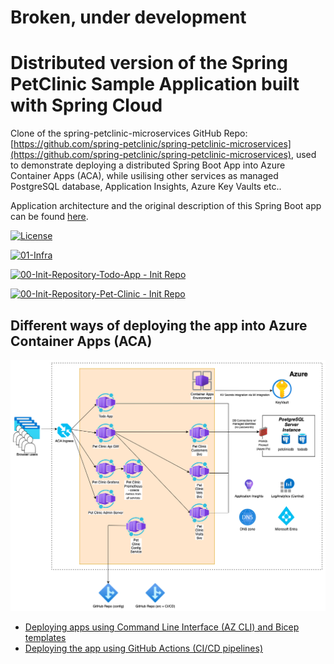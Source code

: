 # Broken, under development

# Distributed version of the Spring PetClinic Sample Application built with Spring Cloud 

Clone of the  spring-petclinic-microservices GitHub Repo: [https://github.com/spring-petclinic/spring-petclinic-microservices](https://github.com/spring-petclinic/spring-petclinic-microservices), used to demonstrate deploying a distributed Spring Boot App into Azure Container Apps (ACA), while usilising other services as managed PostgreSQL database, Application Insights, Azure Key Vaults etc..

Application architecture and the original description of this Spring Boot app can be found [here](./README_orig.md).

[![License](https://img.shields.io/badge/License-Apache%202.0-blue.svg)](https://opensource.org/licenses/Apache-2.0)

[![01-Infra](https://github.com/martinabrle/aca-java-demo-advanced/actions/workflows/00-infra.yml/badge.svg)](https://github.com/martinabrle/aca-java-demo-advanced/actions/workflows/00-infra.yml)

[![00-Init-Repository-Todo-App - Init Repo](https://github.com/martinabrle/aca-java-demo-advanced/actions/workflows/01-init-todo-app.yml/badge.svg)](https://github.com/martinabrle/aca-java-demo-advanced/actions/workflows/01-init-todo-app.yml)

[![00-Init-Repository-Pet-Clinic - Init Repo](https://github.com/martinabrle/aca-java-demo-advanced/actions/workflows/01-init-pet-clinic.yml/badge.svg)](https://github.com/martinabrle/aca-java-demo-advanced/actions/workflows/01-init-pet-clinic.yml)

## Different ways of deploying the app into Azure Container Apps (ACA)

![Architecture Diagram](./docs/aca-java-demo-architecture.drawio.png)

* [Deploying apps using Command Line Interface (AZ CLI) and Bicep templates](./docs/aca-bicep.md)
* [Deploying the app using GitHub Actions (CI/CD pipelines)](./docs/aca-github-actions.md)